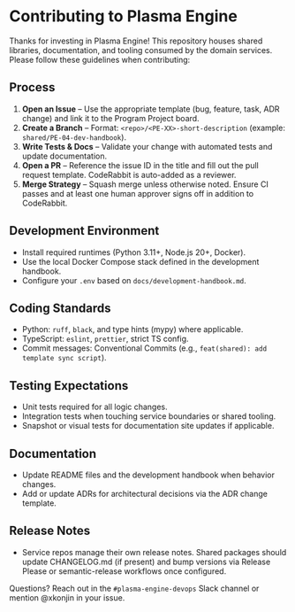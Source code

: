 # Contributing to Plasma Engine

Thanks for investing in Plasma Engine! This repository houses shared libraries, documentation, and tooling consumed by the domain services. Please follow these guidelines when contributing:

## Process

1. **Open an Issue** – Use the appropriate template (bug, feature, task, ADR change) and link it to the Program Project board.
2. **Create a Branch** – Format: `<repo>/<PE-XX>-short-description` (example: `shared/PE-04-dev-handbook`).
3. **Write Tests & Docs** – Validate your change with automated tests and update documentation.
4. **Open a PR** – Reference the issue ID in the title and fill out the pull request template. CodeRabbit is auto-added as a reviewer.
5. **Merge Strategy** – Squash merge unless otherwise noted. Ensure CI passes and at least one human approver signs off in addition to CodeRabbit.

## Development Environment

- Install required runtimes (Python 3.11+, Node.js 20+, Docker).
- Use the local Docker Compose stack defined in the development handbook.
- Configure your `.env` based on `docs/development-handbook.md`.

## Coding Standards

- Python: `ruff`, `black`, and type hints (mypy) where applicable.
- TypeScript: `eslint`, `prettier`, strict TS config.
- Commit messages: Conventional Commits (e.g., `feat(shared): add template sync script`).

## Testing Expectations

- Unit tests required for all logic changes.
- Integration tests when touching service boundaries or shared tooling.
- Snapshot or visual tests for documentation site updates if applicable.

## Documentation

- Update README files and the development handbook when behavior changes.
- Add or update ADRs for architectural decisions via the ADR change template.

## Release Notes

- Service repos manage their own release notes. Shared packages should update CHANGELOG.md (if present) and bump versions via Release Please or semantic-release workflows once configured.

Questions? Reach out in the `#plasma-engine-devops` Slack channel or mention @xkonjin in your issue.

